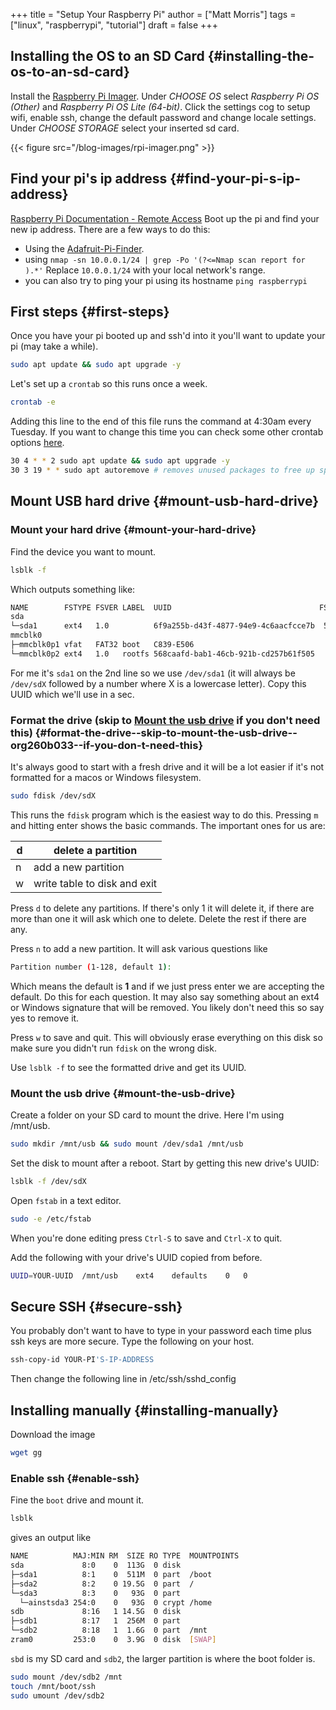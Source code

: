 +++
title = "Setup Your Raspberry Pi"
author = ["Matt Morris"]
tags = ["linux", "raspberrypi", "tutorial"]
draft = false
+++

## Installing the OS to an SD Card {#installing-the-os-to-an-sd-card}

Install the [Raspberry Pi Imager](https://www.raspberrypi.com/software/). Under _CHOOSE OS_ select _Raspberry Pi OS (Other)_ and _Raspberry Pi OS Lite (64-bit)_. Click the settings cog to setup wifi, enable ssh, change the default password and change locale settings. Under _CHOOSE STORAGE_ select your inserted sd card.

{{< figure src="/blog-images/rpi-imager.png" >}}


## Find your pi's ip address {#find-your-pi-s-ip-address}

[Raspberry Pi Documentation - Remote Access](https://www.raspberrypi.com/documentation/computers/remote-access.html#ip-address)
Boot up the pi and find your new ip address. There are a few ways to do this:

-   Using the [Adafruit-Pi-Finder](https://github.com/adafruit/Adafruit-Pi-Finder/).
-   using `nmap -sn 10.0.0.1/24 | grep -Po '(?<=Nmap scan report for ).*'`
    Replace `10.0.0.1/24` with your local network's range.
-   you can also try to ping your pi using its hostname `ping raspberrypi`


## First steps {#first-steps}

Once you have your pi booted up and ssh'd into it you'll want to update your pi (may take a while).

```bash
sudo apt update && sudo apt upgrade -y
```

Let's set up a `crontab` so this runs once a week.

```bash
crontab -e
```

Adding this line to the end of this file runs the command at 4:30am every Tuesday. If you want to change this time you can check some other crontab options [here](https://crontab.guru/).

```bash
30 4 * * 2 sudo apt update && sudo apt upgrade -y
30 3 19 * * sudo apt autoremove # removes unused packages to free up space on the 19th of each month
```


## Mount USB hard drive {#mount-usb-hard-drive}


### Mount your hard drive {#mount-your-hard-drive}

Find the device you want to mount.

```bash
lsblk -f
```

Which outputs something like:

```bash
NAME        FSTYPE FSVER LABEL  UUID                                 FSAVAIL FSUSE% MOUNTPOINT
sda
└─sda1      ext4   1.0          6f9a255b-d43f-4877-94e9-4c6aacfcce7b  559.1G    80%
mmcblk0
├─mmcblk0p1 vfat   FAT32 boot   C839-E506                               203M    19% /boot
└─mmcblk0p2 ext4   1.0   rootfs 568caafd-bab1-46cb-921b-cd257b61f505     10G    26% /
```

For me it's `sda1`  on the 2nd line so we use `/dev/sda1` (it will always be `/dev/sdX` followed by a number where X is a lowercase letter). Copy this UUID which we'll use in a sec.


### Format the drive (skip to [Mount the usb drive](#mount-the-usb-drive) if you don't need this) {#format-the-drive--skip-to-mount-the-usb-drive--org260b033--if-you-don-t-need-this}

It's always good to start with a fresh drive and it will be a lot easier if it's not formatted for a macos or Windows filesystem.

```bash
sudo fdisk /dev/sdX
```

This runs the `fdisk` program which is the easiest way to do this. Pressing `m` and hitting enter shows the basic commands. The important ones for us are:

| d | delete a partition           |
|---|------------------------------|
| n | add a new partition          |
| w | write table to disk and exit |

Press `d` to delete any partitions. If there's only 1 it will delete it, if there are more than one it will ask which one to delete. Delete the rest if there are any.

Press `n` to add a new partition. It will ask various questions like

```bash
Partition number (1-128, default 1):
```

Which means the default is **1** and if we just press enter we are accepting the default. Do this for each question. It may also say something about an ext4 or Windows signature that will be removed. You likely don't need this so say yes to remove it.

Press `w` to save and quit. This will obviously erase everything on this disk so make sure you didn't run `fdisk` on the wrong disk.

Use `lsblk -f` to see the formatted drive and get its UUID.


### Mount the usb drive {#mount-the-usb-drive}

Create a folder on your SD card to mount the drive. Here I'm using /mnt/usb.

```bash
sudo mkdir /mnt/usb && sudo mount /dev/sda1 /mnt/usb
```

Set the disk to mount after a reboot. Start by getting this new drive's UUID:

```bash
lsblk -f /dev/sdX
```

Open `fstab` in a text editor.

```bash
sudo -e /etc/fstab
```

When you're done editing press `Ctrl-S` to save and `Ctrl-X` to quit.

Add the following with your drive's UUID copied from before.

```bash
UUID=YOUR-UUID	/mnt/usb	ext4	defaults	0	0
```


## Secure SSH {#secure-ssh}

You probably don't want to have to type in your password each time plus ssh keys are more secure. Type the following on your host.

```bash
ssh-copy-id YOUR-PI'S-IP-ADDRESS
```

Then change the following line in /etc/ssh/sshd_config


## Installing manually {#installing-manually}

Download the image

```bash
wget gg
```


### Enable ssh {#enable-ssh}

Fine the `boot` drive and mount it.

```bash
lsblk
```

gives an output like

```bash
NAME          MAJ:MIN RM  SIZE RO TYPE  MOUNTPOINTS
sda             8:0    0  113G  0 disk
├─sda1          8:1    0  511M  0 part  /boot
├─sda2          8:2    0 19.5G  0 part  /
└─sda3          8:3    0   93G  0 part
  └─ainstsda3 254:0    0   93G  0 crypt /home
sdb             8:16   1 14.5G  0 disk
├─sdb1          8:17   1  256M  0 part
└─sdb2          8:18   1  1.6G  0 part  /mnt
zram0         253:0    0  3.9G  0 disk  [SWAP]
```

`sbd` is my SD card and `sdb2`, the larger partition is where the boot folder is.

```bash
sudo mount /dev/sdb2 /mnt
touch /mnt/boot/ssh
sudo umount /dev/sdb2
```
